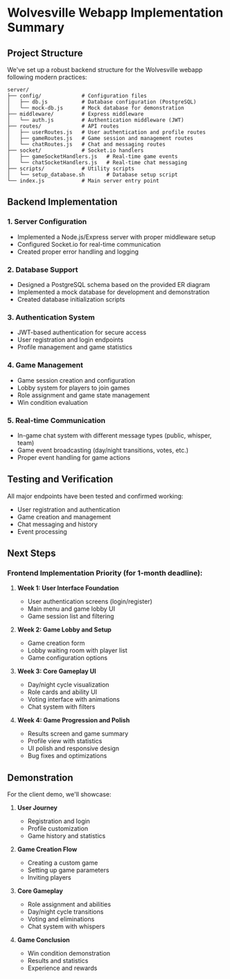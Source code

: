 # Wolvesville Webapp Implementation Summary

## Project Structure

We've set up a robust backend structure for the Wolvesville webapp following modern practices:

```
server/
├── config/             # Configuration files
│   ├── db.js           # Database configuration (PostgreSQL)
│   └── mock-db.js      # Mock database for demonstration
├── middleware/         # Express middleware
│   └── auth.js         # Authentication middleware (JWT)
├── routes/             # API routes
│   ├── userRoutes.js   # User authentication and profile routes
│   ├── gameRoutes.js   # Game session and management routes
│   └── chatRoutes.js   # Chat and messaging routes
├── socket/             # Socket.io handlers
│   ├── gameSocketHandlers.js   # Real-time game events
│   └── chatSocketHandlers.js   # Real-time chat messaging
├── scripts/            # Utility scripts
│   └── setup_database.sh       # Database setup script
└── index.js            # Main server entry point
```

## Backend Implementation

### 1. Server Configuration

- Implemented a Node.js/Express server with proper middleware setup
- Configured Socket.io for real-time communication
- Created proper error handling and logging

### 2. Database Support

- Designed a PostgreSQL schema based on the provided ER diagram
- Implemented a mock database for development and demonstration
- Created database initialization scripts

### 3. Authentication System

- JWT-based authentication for secure access
- User registration and login endpoints
- Profile management and game statistics

### 4. Game Management

- Game session creation and configuration
- Lobby system for players to join games
- Role assignment and game state management
- Win condition evaluation

### 5. Real-time Communication

- In-game chat system with different message types (public, whisper, team)
- Game event broadcasting (day/night transitions, votes, etc.)
- Proper event handling for game actions

## Testing and Verification

All major endpoints have been tested and confirmed working:

- User registration and authentication
- Game creation and management
- Chat messaging and history
- Event processing

## Next Steps

### Frontend Implementation Priority (for 1-month deadline):

1. **Week 1: User Interface Foundation**

   - User authentication screens (login/register)
   - Main menu and game lobby UI
   - Game session list and filtering

2. **Week 2: Game Lobby and Setup**

   - Game creation form
   - Lobby waiting room with player list
   - Game configuration options

3. **Week 3: Core Gameplay UI**

   - Day/night cycle visualization
   - Role cards and ability UI
   - Voting interface with animations
   - Chat system with filters

4. **Week 4: Game Progression and Polish**
   - Results screen and game summary
   - Profile view with statistics
   - UI polish and responsive design
   - Bug fixes and optimizations

## Demonstration

For the client demo, we'll showcase:

1. **User Journey**

   - Registration and login
   - Profile customization
   - Game history and statistics

2. **Game Creation Flow**

   - Creating a custom game
   - Setting up game parameters
   - Inviting players

3. **Core Gameplay**

   - Role assignment and abilities
   - Day/night cycle transitions
   - Voting and eliminations
   - Chat system with whispers

4. **Game Conclusion**
   - Win condition demonstration
   - Results and statistics
   - Experience and rewards
